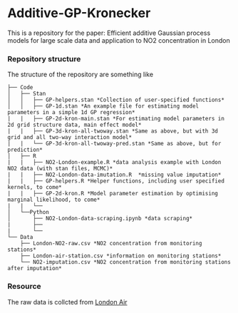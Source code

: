 # Additive-GP-Kronecker

This is a repository for the paper: Efficient additive Gaussian process models for large scale data and application to NO2 concentration in London

### Repository structure
The structure of the repository are something like

```
├── Code
│   ├── Stan
│   │   ├── GP-helpers.stan *Collection of user-specified functions*
│   │   ├── GP-1d.stan *An example file for estimating model parameters in a simple 1d GP regression*
|   |   ├── GP-2d-kron-main.stan *For estimating model parameters in 2d grid structure data, main effect model*
|   |   ├── GP-3d-kron-all-twoway.stan *Same as above, but with 3d grid and all two-way interaction model*
|   |   └── GP-3d-kron-all-twoway-pred.stan *Same as above, but for prediction*
│   ├── R
|   |   ├── NO2-London-example.R *data analysis example with London NO2 data (with stan files, MCMC)*
|   |   ├── NO2-London-data-imutation.R  *missing value imputation*
|   |   ├── GP-helpers.R *Helper functions, including user specified kernels, to come*
|   |   ├── GP-2d-kron.R *Model parameter estimation by optimising marginal likelihood, to come*
|   |   └──
│   └──Python
│       ├── NO2-London-data-scraping.ipynb *data scraping*
|       ├──
|       └──
└── Data
    ├── London-NO2-raw.csv *NO2 concentration from monitoring stations*
    ├── London-air-station.csv *information on monitoring stations*
    └── NO2-imputation.csv *NO2 concentration from monitoring stations after imputation*
```

### Resource
The raw data is collcted from [London Air](https://www.londonair.org.uk/)
